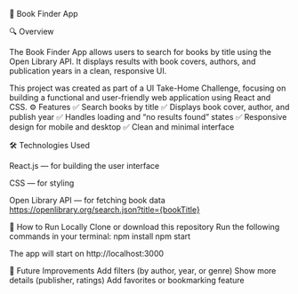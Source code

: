 📘 Book Finder App
 
🔍 Overview

The Book Finder App allows users to search for books by title using the Open Library API.
It displays results with book covers, authors, and publication years in a clean, responsive UI.

This project was created as part of a UI Take-Home Challenge, focusing on building a functional and user-friendly web application using React and CSS.
⚙️ Features
✅ Search books by title
✅ Displays book cover, author, and publish year
✅ Handles loading and “no results found” states
✅ Responsive design for mobile and desktop
✅ Clean and minimal interface


🛠️ Technologies Used


React.js — for building the user interface

CSS — for styling

 
Open Library API — for fetching book data
https://openlibrary.org/search.json?title={bookTitle}


🧩 How to Run Locally
Clone or download this repository
Run the following commands in your terminal:
npm install
npm start

The app will start on
http://localhost:3000


🚀 Future Improvements
Add filters (by author, year, or genre)
Show more details (publisher, ratings)
Add favorites or bookmarking feature


